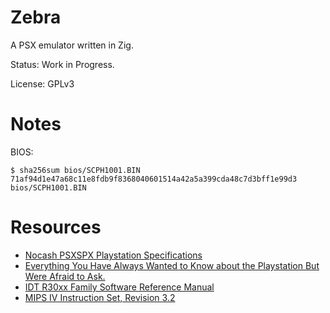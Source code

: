 # Zebra

A PSX emulator written in Zig.  

Status: Work in Progress.

License: GPLv3

# Notes

BIOS:
```
$ sha256sum bios/SCPH1001.BIN 
71af94d1e47a68c11e8fdb9f8368040601514a42a5a399cda48c7d3bff1e99d3  bios/SCPH1001.BIN
```

# Resources

- [Nocash PSXSPX Playstation Specifications](https://problemkaputt.de/psx-spx.htm)
- [Everything You Have Always Wanted to Know about the Playstation But Were Afraid to Ask.](https://hitmen.c02.at/files/docs/psx/psx.pdf)
- [IDT R30xx Family Software Reference Manual](https://hitmen.c02.at/files/docs/psx/3467.pdf)
- [MIPS IV Instruction Set, Revision 3.2](https://www.cs.cmu.edu/afs/cs/academic/class/15740-f97/public/doc/mips-isa.pdf)
